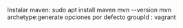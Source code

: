 Instalar maven:
sudo apt install maven
mvn --version
mvn archetype:generate
opciones por defecto
groupId : vagrant
